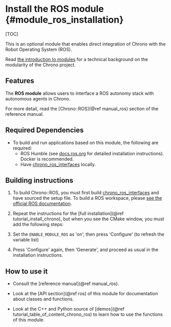 Install the ROS module   {#module_ros_installation}
===============================

[TOC]

This is an optional module that enables direct integration of Chrono with the Robot Operating System (ROS).

Read [the introduction to modules](modularity.html) for a technical 
background on the modularity of the Chrono project.

## Features

The **ROS module** allows users to interface a ROS autonomy stack with autonomous agents in Chrono.

For more detail, read the [Chrono::ROS](@ref manual_ros) section of the reference manual.


## Required Dependencies

- To build and run applications based on this module, the following are required:
  * ROS Humble (see [docs.ros.org](https://docs.ros.org/en/humble/Installation.html) for detailed installation instructions). Docker is recommended.
  * Have [chrono_ros_interfaces](https://github.com/AaronYoung5/chrono_ros_interfaces) locally.

## Building instructions

1. To build Chrono::ROS, you must first build [chrono_ros_interfaces](https://github.com/AaronYoung5/chrono_ros_interfaces) and have sourced the setup file. To build a ROS workspace, please [see the official ROS documentation](https://docs.ros.org/en/foxy/Tutorials/Beginner-Client-Libraries/Creating-A-Workspace/Creating-A-Workspace.html).

2. Repeat the instructions for the [full installation](@ref tutorial_install_chrono), but when you see the CMake window, you must add the following steps:

2. Set the `ENABLE_MODULE_ROS` as 'on', then press 'Configure' (to refresh the variable list)

3. Press 'Configure' again, then 'Generate', and proceed as usual in the installation instructions.

## How to use it

- Consult the [reference manual](@ref manual_ros).

- Look at the [API section](@ref ros) of this module for documentation about classes and functions.

- Look at the C++ and Python source of [demos](@ref tutorial_table_of_content_chrono_ros) to learn how to use the functions of this module.